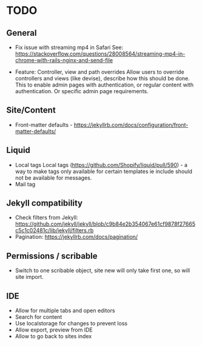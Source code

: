 # TODO

## General

- Fix issue with streaming mp4 in Safari
  See: https://stackoverflow.com/questions/28008564/streaming-mp4-in-chrome-with-rails-nginx-and-send-file

- Feature: Controller, view and path overrides
  Allow users to override controllers and views (like devise), describe how this should be done.
  This to enable admin pages with authentication, or regular content with authentication.
  Or specific admin page requirements.

## Site/Content

- Front-matter defaults - https://jekyllrb.com/docs/configuration/front-matter-defaults/

## Liquid

- Local tags
  Local tags (https://github.com/Shopify/liquid/pull/590) - a way to make tags only available for certain templates
  ie include should not be available for messages.
- Mail tag

## Jekyll compatibility

- Check filters from Jekyll: https://github.com/jekyll/jekyll/blob/c9b84e2b354067e61cf9878f27665c5c1c02481c/lib/jekyll/filters.rb
- Pagination: https://jekyllrb.com/docs/pagination/

## Permissions / scribable

- Switch to one scribable object, site new will only take first one, so will site import.

## IDE

- Allow for multiple tabs and open editors
- Search for content
- Use localstorage for changes to prevent loss
- Allow export, preview from IDE
- Allow to go back to sites index
